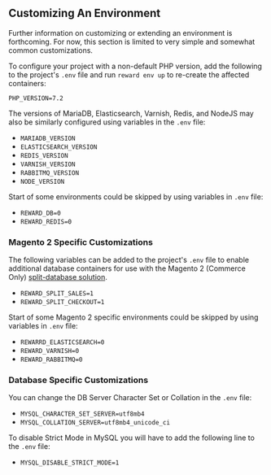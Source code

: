## Customizing An Environment

Further information on customizing or extending an environment is forthcoming. For now, this section is limited to very simple and somewhat common customizations.

To configure your project with a non-default PHP version, add the following to the project's `.env` file and run `reward env up` to re-create the affected containers:

    PHP_VERSION=7.2

The versions of MariaDB, Elasticsearch, Varnish, Redis, and NodeJS may also be similarly configured using variables in the `.env` file:

* `MARIADB_VERSION`
* `ELASTICSEARCH_VERSION`
* `REDIS_VERSION`
* `VARNISH_VERSION`
* `RABBITMQ_VERSION`
* `NODE_VERSION`

Start of some environments could be skipped by using variables in `.env` file:

* `REWARD_DB=0`
* `REWARD_REDIS=0`

### Magento 2 Specific Customizations

The following variables can be added to the project's `.env` file to enable additional database containers for use with the Magento 2 (Commerce Only) [split-database solution](https://devdocs.magento.com/guides/v2.3/config-guide/multi-master/multi-master.html).

* `REWARD_SPLIT_SALES=1`
* `REWARD_SPLIT_CHECKOUT=1`

Start of some Magento 2 specific environments could be skipped by using variables in `.env` file:

* `REWARRD_ELASTICSEARCH=0`
* `REWARD_VARNISH=0`
* `REWARD_RABBITMQ=0`

### Database Specific Customizations

You can change the DB Server Character Set or Collation in the `.env` file:

* `MYSQL_CHARACTER_SET_SERVER=utf8mb4`
* `MYSQL_COLLATION_SERVER=utf8mb4_unicode_ci`

To disable Strict Mode in MySQL you will have to add the following line to the `.env` file:

* `MYSQL_DISABLE_STRICT_MODE=1`

